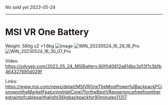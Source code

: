 _No sold yet 2023-05-24_

----------

# MSI VR One Battery

Weight: 580g x2 =1.6kg
![image](https://github.com/EloiStree/ResellingCatalog/assets/20149493/55eec925-854d-42ca-85f9-638905aeb778)
![WIN_20230524_16_29_18_Pro](https://github.com/EloiStree/ResellingCatalog/assets/20149493/9ec1da23-3afb-4d35-a377-48a46f89efd9)
![WIN_20230524_16_30_07_Pro](https://github.com/EloiStree/ResellingCatalog/assets/20149493/1167715d-3e29-48be-8d66-688b9c71ee24)

Video: https://odysee.com/2023_05_24_MSIBattery:80f040812a814bc3d13f1c5bfb464327695d029f

Links: https://www.msi.com/news/detail/MSIVROneTheMostPowerfulBackpackPCisnowontheMarketFeaturingIntelCorei7fortheBestVRexperiencefreefromtherestraintofcableswithalight36kgbackpackfor90minutes11317
